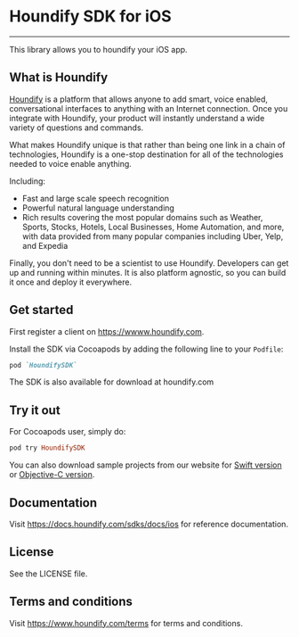 # Houndify SDK for iOS
---
This library allows you to houndify your iOS app.

## What is Houndify

[Houndify](https://www.houndify.com) is a platform that allows anyone to add smart, voice enabled, conversational interfaces to anything with an Internet connection. Once you integrate with Houndify, your product will instantly understand a wide variety of questions and commands.

What makes Houndify unique is that rather than being one link in a chain of technologies, Houndify is a one-stop destination for all of the technologies needed to voice enable anything.

Including:

* Fast and large scale speech recognition
* Powerful natural language understanding
* Rich results covering the most popular domains such as Weather, Sports, Stocks, Hotels, Local Businesses, Home Automation, and more, with data provided from many popular companies including Uber, Yelp, and Expedia

Finally, you don't need to be a scientist to use Houndify. Developers can get up and running within minutes. It is also platform agnostic, so you can build it once and deploy it everywhere.

## Get started
First register a client on https://wwww.houndify.com. <br>

Install the SDK via Cocoapods by adding the following line to your `Podfile`:
```ruby
pod `HoundifySDK`
```

The SDK is also available for download at houndify.com

## Try it out
For Cocoapods user, simply do:
```ruby
pod try HoundifySDK
```
You can also download sample projects from our website for [Swift version](https://static.houndify.com/sdks/ios/v1.2.1/HoundSDK-Sample-Swift-1.2.1_16.zip) or [Objective-C version](https://static.houndify.com/sdks/ios/v1.2.1/HoundSDK-Sample-ObjC-1.2.1_16.zip).

## Documentation
Visit https://docs.houndify.com/sdks/docs/ios for reference documentation.

## License
See the LICENSE file.

## Terms and conditions

Visit https://www.houndify.com/terms for terms and conditions.
